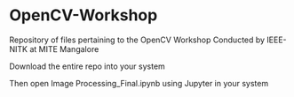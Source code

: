 # OpenCV-Workshop
Repository of files pertaining to the OpenCV Workshop Conducted by IEEE-NITK at MITE Mangalore

Download the entire repo into your system

Then open Image Processing_Final.ipynb using Jupyter in your system
